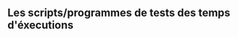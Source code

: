 Les scripts/programmes de tests des temps d'éxecutions
----------------------------------------------------------------


